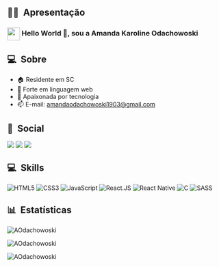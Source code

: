 ## 🙆‍♂️ &nbsp;Apresentação

<h3> <img src='https://github.githubassets.com/images/mona-loading-default.gif' width='30px' style='vertical-align:middle'> Hello World 👋, sou a Amanda Karoline Odachowoski</h3>

## 💻 &nbsp;Sobre

- 🏠 Residente em SC
- 💪 Forte em linguagem web
- 🚀 Apaixonada por tecnologia
- 📫 E-mail: amandaodachowoski1903@gmail.com

## 👥 &nbsp;Social

<a href="https://www.linkedin.com/in/amandaodachowoski/" target="_blank"><img src="https://img.shields.io/badge/-LinkedIn-%230077B5?style=for-the-badge&logo=linkedin&logoColor=white" target="_blank"></a>
<a href="#AOdachowoski#8925" target="_blank"><img src="https://img.shields.io/badge/Discord-7289DA?style=for-the-badge&logo=discord&logoColor=white" target="_blank"></a>
<a href = "mailto:amandaodachowoski1903@gmail.com"><img src="https://img.shields.io/badge/-Gmail-%23333?style=for-the-badge&logo=gmail&logoColor=white" target="_blank"></a>

## 💻 &nbsp;Skills

![HTML5](https://img.shields.io/badge/html5-%23E34F26.svg?style=for-the-badge&logo=html5&logoColor=white)
![CSS3](https://img.shields.io/badge/css3-%231572B6.svg?style=for-the-badge&logo=css3&logoColor=white)
![JavaScript](https://img.shields.io/badge/javascript-%23323330.svg?style=for-the-badge&logo=javascript&logoColor=%23F7DF1E)
![React.JS](https://img.shields.io/badge/react-js-%2320232a.svg?style=for-the-badge&logo=react&logoColor=%2361DAFB)
![React Native](https://img.shields.io/badge/react_native-%2320232a.svg?style=for-the-badge&logo=react&logoColor=%2361DAFB)
![C](https://img.shields.io/badge/c-%2300599C.svg?style=for-the-badge&logo=c&logoColor=white)
![SASS](https://img.shields.io/badge/SASS-hotpink.svg?style=for-the-badge&logo=SASS&logoColor=white)

## 📊 &nbsp;Estatísticas

<img align="center"
    src="https://github-readme-stats.vercel.app/api/top-langs?username=AOdachowoski&show_icons=true&locale=en&bg_color=0d1117&text_color=ffffff&layout=compact"
    alt="AOdachowoski" 
    bg_color=#808080/>

<img align="center" src="https://github-readme-stats.vercel.app/api?username=AOdachowoski&show_icons=true&locale=en&bg_color=0d1117&text_color=ffffff&repo=convoychat"
    alt="AOdachowoski" />

<img align="center" src="https://github-readme-streak-stats.herokuapp.com/?user=AOdachowoski&theme=dark&background=0d1117&date_format=M%20j%5B%2C%20Y%5D" alt="AOdachowoski" />
